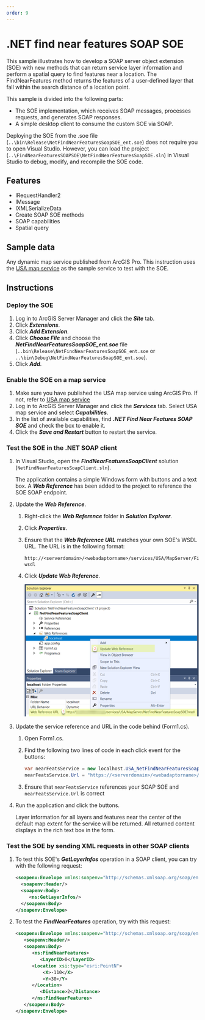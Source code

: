 ```yaml
---
order: 9
---
```


# .NET find near features SOAP SOE
This sample illustrates how to develop a SOAP server object extension (SOE) with new methods that can return service layer information and perform a spatial query to find features near a location. The FindNearFeatures method returns the features of a user-defined layer that fall within the search distance of a location point.

This sample is divided into the following parts:

- The SOE implementation, which receives SOAP messages, processes requests, and generates SOAP responses.
- A simple desktop client to consume the custom SOE via SOAP.

Deploying the SOE from the .soe file (`..\bin\Release\NetFindNearFeaturesSoapSOE_ent.soe`) does not require you to open Visual Studio. However, you can load the project (`..\FindNearFeaturesSOAPSOE\NetFindNearFeaturesSoapSOE.sln`) in Visual Studio to debug, modify, and recompile the SOE code.


## Features
  * IRequestHandler2
  * IMessage
  * IXMLSerializeData
  * Create SOAP SOE methods
  * SOAP capabilities
  * Spatial query


## Sample data
  Any dynamic map service published from ArcGIS Pro. This instruction uses the [USA map service](../../../ReadMe.md#1-usa-service) as the sample service to test with the SOE.


## Instructions

### Deploy the SOE

1. Log in to ArcGIS Server Manager and click the ***Site*** tab.
2. Click ***Extensions***.
3. Click ***Add Extension***.
4. Click ***Choose File*** and choose the ***NetFindNearFeaturesSoapSOE_ent.soe*** file (`..bin\Release\NetFindNearFeaturesSoapSOE_ent.soe` or `..\bin\Debug\NetFindNearFeaturesSoapSOE_ent.soe`).
5. Click ***Add***.

### Enable the SOE on a map service

1. Make sure you have published the USA map service using ArcGIS Pro. If not, refer to [USA map service](../../../ReadMe.md#1-usa-service)
2. Log in to ArcGIS Server Manager and click the ***Services*** tab. Select USA map service and select ***Capabilities***.
3. In the list of available capabilities, find ***.NET Find Near Features SOAP SOE*** and check the box to enable it.
4. Click the ***Save and Restart*** button to restart the service.

### Test the SOE in the .NET SOAP client
1. In Visual Studio, open the ***FindNearFeaturesSoapClient*** solution (`NetFindNearFeaturesSoapClient.sln`). 

   The application contains a simple Windows form with buttons and a text box. A ***Web Reference*** has been added to the project to reference the SOE SOAP endpoint. 
2. Update the ***Web Reference***.
   1. Right-click the ***Web Reference*** folder in ***Solution Explorer***.
   2. Click ***Properties***.
   3. Ensure that the ***Web Reference URL*** matches your own SOE's WSDL URL. The URL is in the following format:
      ```
      http://<serverdomain>/<webadaptorname>/services/USA/MapServer/FindNearFeaturesSoapSOE?wsdl
      ```
   4. Click ***Update Web Reference***.
   
      ![](../../../../images/netsp/NetFindSoap1.png "Net Find Near SOAP Sample")
3. Update the service reference and URL in the code behind (Form1.cs).
   1. Open Form1.cs.
   2. Find the following two lines of code in each click event for the buttons:
   
      ``` c#
      var nearFeatsService = new localhost.USA_NetFindNearFeaturesSoapSOE();
      nearFeatsService.Url = "https://<serverdomain>/<webadaptorname>/services/USA/MapServer/NetFindNearFeaturesSoapSOE";
      ```
   3. Ensure that `nearFeatsService` references your SOAP SOE and `nearFeatsService.Url` is correct
4. Run the application and click the buttons. 
   
   Layer information for all layers and features near the center of the default map extent for the service will be returned. All returned content displays in the rich text box in the form.

### Test the SOE by sending XML requests in other SOAP clients
1. To test this SOE's ***GetLayerInfos*** operation in a SOAP client, you can try with the following request:

    ``` xml
   <soapenv:Envelope xmlns:soapenv="http://schemas.xmlsoap.org/soap/envelope/" xmlns:ns="http://examples.esri.com/schemas/NetFindNearFeaturesSoapSOE/1.0">
      <soapenv:Header/>
      <soapenv:Body>
         <ns:GetLayerInfos/>
      </soapenv:Body>
   </soapenv:Envelope>
   ```
2. To test the ***FindNearFeatures*** operation, try with this request:

   ``` xml
   <soapenv:Envelope xmlns:soapenv="http://schemas.xmlsoap.org/soap/envelope/" xmlns:ns="http://examples.esri.com/schemas/NetFindNearFeaturesSoapSOE/1.0" xmlns:xsi="http://www.w3.org/2001/XMLSchema-instance" xmlns:xsd="http://www.w3.org/2001/XMLSchema" xmlns:esri="http://www.esri.com/schemas/ArcGIS/2.5.0">
      <soapenv:Header/>
      <soapenv:Body>
         <ns:FindNearFeatures>
            <LayerID>0</LayerID>
		 <Location xsi:type="esri:PointN">
			 <X>-110</X>
			 <Y>30</Y>
		 </Location>
            <Distance>2</Distance>
         </ns:FindNearFeatures>
      </soapenv:Body>
   </soapenv:Envelope>
   ```
